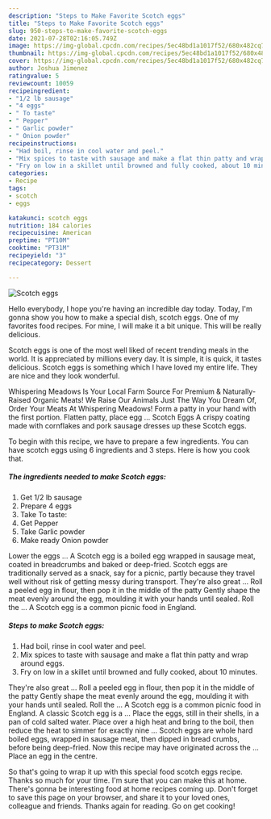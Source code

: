 ```yaml
---
description: "Steps to Make Favorite Scotch eggs"
title: "Steps to Make Favorite Scotch eggs"
slug: 950-steps-to-make-favorite-scotch-eggs
date: 2021-07-28T02:16:05.749Z
image: https://img-global.cpcdn.com/recipes/5ec48bd1a1017f52/680x482cq70/scotch-eggs-recipe-main-photo.jpg
thumbnail: https://img-global.cpcdn.com/recipes/5ec48bd1a1017f52/680x482cq70/scotch-eggs-recipe-main-photo.jpg
cover: https://img-global.cpcdn.com/recipes/5ec48bd1a1017f52/680x482cq70/scotch-eggs-recipe-main-photo.jpg
author: Joshua Jimenez
ratingvalue: 5
reviewcount: 10059
recipeingredient:
- "1/2 lb sausage"
- "4 eggs"
- " To taste"
- " Pepper"
- " Garlic powder"
- " Onion powder"
recipeinstructions:
- "Had boil, rinse in cool water and peel."
- "Mix spices to taste with sausage and make a flat thin patty and wrap around eggs."
- "Fry on low in a skillet until browned and fully cooked, about 10 minutes."
categories:
- Recipe
tags:
- scotch
- eggs

katakunci: scotch eggs 
nutrition: 184 calories
recipecuisine: American
preptime: "PT10M"
cooktime: "PT31M"
recipeyield: "3"
recipecategory: Dessert

---
```



![Scotch eggs](https://img-global.cpcdn.com/recipes/5ec48bd1a1017f52/680x482cq70/scotch-eggs-recipe-main-photo.jpg)

Hello everybody, I hope you're having an incredible day today. Today, I'm gonna show you how to make a special dish, scotch eggs. One of my favorites food recipes. For mine, I will make it a bit unique. This will be really delicious.

Scotch eggs is one of the most well liked of recent trending meals in the world. It is appreciated by millions every day. It is simple, it is quick, it tastes delicious. Scotch eggs is something which I have loved my entire life. They are nice and they look wonderful.

Whispering Meadows Is Your Local Farm Source For Premium &amp; Naturally-Raised Organic Meats! We Raise Our Animals Just The Way You Dream Of, Order Your Meats At Whispering Meadows! Form a patty in your hand with the first portion. Flatten patty, place egg … Scotch Eggs A crispy coating made with cornflakes and pork sausage dresses up these Scotch eggs.


To begin with this recipe, we have to prepare a few ingredients. You can have scotch eggs using 6 ingredients and 3 steps. Here is how you cook that.

<!--inarticleads1-->

##### The ingredients needed to make Scotch eggs:

1. Get 1/2 lb sausage
1. Prepare 4 eggs
1. Take  To taste:
1. Get  Pepper
1. Take  Garlic powder
1. Make ready  Onion powder


Lower the eggs … A Scotch egg is a boiled egg wrapped in sausage meat, coated in breadcrumbs and baked or deep-fried. Scotch eggs are traditionally served as a snack, say for a picnic, partly because they travel well without risk of getting messy during transport. They&#39;re also great … Roll a peeled egg in flour, then pop it in the middle of the patty Gently shape the meat evenly around the egg, moulding it with your hands until sealed. Roll the … A Scotch egg is a common picnic food in England. 

<!--inarticleads2-->

##### Steps to make Scotch eggs:

1. Had boil, rinse in cool water and peel.
1. Mix spices to taste with sausage and make a flat thin patty and wrap around eggs.
1. Fry on low in a skillet until browned and fully cooked, about 10 minutes.


They&#39;re also great … Roll a peeled egg in flour, then pop it in the middle of the patty Gently shape the meat evenly around the egg, moulding it with your hands until sealed. Roll the … A Scotch egg is a common picnic food in England. A classic Scotch egg is a … Place the eggs, still in their shells, in a pan of cold salted water. Place over a high heat and bring to the boil, then reduce the heat to simmer for exactly nine … Scotch eggs are whole hard boiled eggs, wrapped in sausage meat, then dipped in bread crumbs, before being deep-fried. Now this recipe may have originated across the … Place an egg in the centre. 

So that's going to wrap it up with this special food scotch eggs recipe. Thanks so much for your time. I'm sure that you can make this at home. There's gonna be interesting food at home recipes coming up. Don't forget to save this page on your browser, and share it to your loved ones, colleague and friends. Thanks again for reading. Go on get cooking!
